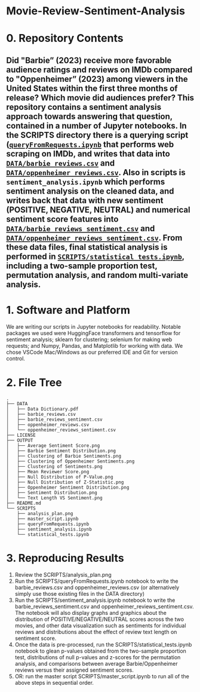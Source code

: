# Movie-Review-Sentiment-Analysis

# 0. Repository Contents
## Did "Barbie” (2023) receive more favorable audience ratings and reviews on IMDb compared to "Oppenheimer” (2023) among viewers in the United States within the first three months of release? Which movie did audiences prefer? This repository contains a sentiment analysis approach towards answering that question, contained in a number of Jupyter notebooks. In the SCRIPTS directory there is a querying script ([`queryFromRequests.ipynb`](SCRIPTS/queryFromRequests.ipynb) that performs web scraping on IMDb, and writes that data into [`DATA/barbie_reviews.csv`](DATA/barbie_reviews.csv) and [`DATA/oppenheimer_reviews.csv`](DATA/oppenheimer_reviews.csv). Also in scripts is `sentiment_analysis.ipynb` which performs sentiment analysis on the cleaned data, and writes back that data with new sentiment (POSITIVE, NEGATIVE, NEUTRAL) and numerical sentiment score features into [`DATA/barbie_reviews_sentiment.csv`](DATA/barbie_reviews_sentiment.csv) and [`DATA/oppenheimer_reviews_sentiment.csv`](DATA/oppenheimer_reviews_sentiment.csv). From these data files, final statistical analysis is performed in [`SCRIPTS/statistical_tests.ipynb`](SCRIPTS/statistical_tests.ipynb), including a two-sample proportion test, permutation analysis, and random multi-variate analysis.

# 1. Software and Platform
We are writing our scripts in Jupyter notebooks for readability. Notable packages we used were HuggingFace transformers and tensorflow for sentiment analysis; sklearn for clustering; selenium for making web requests; and Numpy, Pandas, and Matplotlib for working with data. We chose VSCode Mac/Windows as our preferred IDE and Git for version control.

# 2. File Tree
```
.
├── DATA
│   ├── Data Dictionary.pdf
│   ├── barbie_reviews.csv
│   ├── barbie_reviews_sentiment.csv
│   ├── oppenheimer_reviews.csv
│   └── oppenheimer_reviews_sentiment.csv
├── LICENSE
├── OUTPUT
│   ├── Average Sentiment Score.png
│   ├── Barbie Sentiment Distribution.png
│   ├── Clustering of Barbie Sentiments.png
│   ├── Clustering of Oppenheimer Sentiments.png
│   ├── Clustering of Sentiments.png
│   ├── Mean Reviewer Score.png
│   ├── Null Distribution of P-Value.png
│   ├── Null Distribution of Z-Statistic.png
│   ├── Oppenheimer Sentiment Distribution.png
│   ├── Sentiment Distribution.png
│   └── Text Length VS Sentiment.png
├── README.md
└── SCRIPTS
    ├── analysis_plan.png
    ├── master_script.ipynb
    ├── queryFromRequests.ipynb
    ├── sentiment_analysis.ipynb
    └── statistical_tests.ipynb
```

# 3. Reproducing Results
1. Review the SCRIPTS/analysis_plan.png
2. Run the SCRIPTS/queryFromRequests.ipynb notebook to write the barbie_reviews.csv and oppenheimer_reviews.csv (or alternatively simply use those existing files in the DATA directory)
3. Run the SCRIPTS/sentiment_analysis.ipynb notebook to write the barbie_reviews_sentiment.csv and oppenheimer_reviews_sentiment.csv. The notebook will also display graphs and graphics about the distribution of POSITIVE/NEGATIVE/NEUTRAL scores across the two movies, and other data visualization such as sentiments for individual reviews and distributions about the effect of review text length on sentiment score.
4. Once the data is pre-processed, run the SCRIPTS/statistical_tests.ipynb notebook to glean p-values obtained from the two-sample proportion test, distributions of null p-values and z-scores for the permutation analysis, and comparisons between average Barbie/Oppenheimer reviews versus their assigned sentiment scores.
5. OR: run the master script SCRIPTS/master_script.ipynb to run all of the above steps in sequential order.
